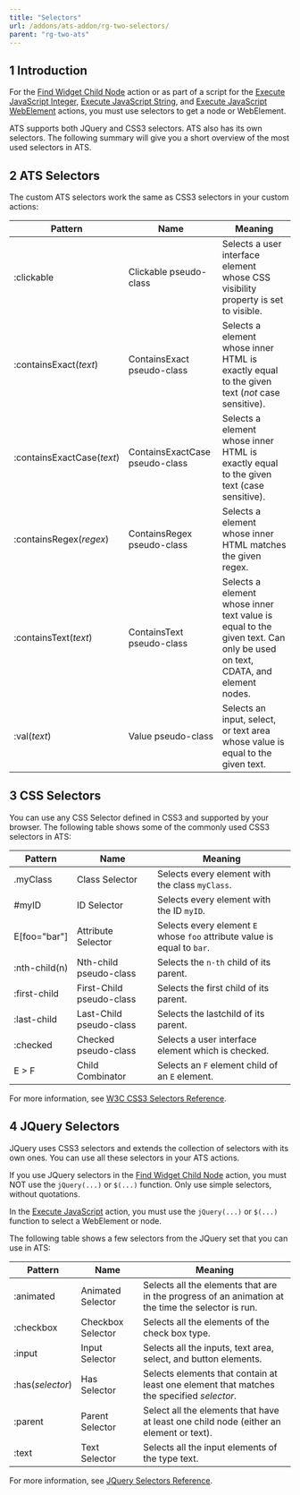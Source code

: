 ```yaml
---
title: "Selectors"
url: /addons/ats-addon/rg-two-selectors/
parent: "rg-two-ats"
---
```


## 1 Introduction

For the [Find Widget Child Node](rg-one-find-widget-child-node) action or as part of a script for the [Execute JavaScript Integer](rg-one-execute-javascript-integer), [Execute JavaScript String](rg-one-execute-javascript-string), and [Execute JavaScript WebElement](rg-one-execute-javascript-webelement) actions, you must use selectors to get a node or WebElement.

ATS supports both JQuery and CSS3 selectors. ATS also has its own selectors. The following summary will give you a short overview of the most used selectors in ATS. 

## 2 ATS Selectors

The custom ATS selectors work the same as CSS3 selectors in your custom actions:

| Pattern                    | Name                           | Meaning                                  |
| -------------------------- | ------------------------------ | ---------------------------------------- |
| :clickable                 | Clickable pseudo-class         | Selects a user interface element whose CSS visibility property is set to visible. |
| :containsExact(*text*)     | ContainsExact pseudo-class     | Selects a element whose inner HTML is exactly equal to the given text (*not* case sensitive). |
| :containsExactCase(*text*) | ContainsExactCase pseudo-class | Selects a element whose inner HTML is exactly equal to the given text (case sensitive). |
| :containsRegex(*regex*)    | ContainsRegex pseudo-class     | Selects a element whose inner HTML matches the given regex. |
| :containsText(*text*)      | ContainsText pseudo-class      | Selects a element whose inner text value is equal to the given text. Can only be used on text, CDATA, and element nodes. |
| :val(*text*)               | Value pseudo-class             | Selects an input, select, or text area whose value is equal to the given text. |

## 3 CSS Selectors

You can use any CSS Selector defined in CSS3 and supported by your browser. The following table shows some of the commonly used CSS3 selectors in ATS:

| Pattern       | Name                     | Meaning                                  |
| ------------- | ------------------------ | ---------------------------------------- |
| .myClass      | Class Selector           | Selects every element with the class `myClass`. |
| #myID         | ID Selector              | Selects every element with the ID `myID`.  |
| E[foo="bar"]  | Attribute Selector       | Selects every element `E`  whose `foo` attribute value is equal to `bar`. |
| :nth-child(n) | Nth-child pseudo-class   | Selects the `n-th` child of its parent. |
| :first-child  | First-Child pseudo-class | Selects the first child of its parent. |
| :last-child   | Last-Child pseudo-class  | Selects the lastchild of its parent. |
| :checked      | Checked pseudo-class     | Selects a user interface element which is checked. |
| E > F         | Child Combinator         | Selects an `F` element child of an `E` element. |

For more information, see [W3C CSS3 Selectors Reference](http://www.w3.org/TR/css3-selectors/).

## 4 JQuery Selectors

JQuery uses CSS3 selectors and extends the collection of selectors with its own ones. You can use all these selectors in your ATS actions.

If you use JQuery selectors in the [Find Widget Child Node](rg-one-find-widget-child-node) action, you must NOT use the `jQuery(...)` or `$(...)` function. Only use simple selectors, without quotations.

In the [Execute JavaScript](rg-one-execute-javascript-integer) action, you must use the `jQuery(...)` or `$(...)` function to select a WebElement or node.

The following table shows a few selectors from the JQuery set that you can use in ATS:

| Pattern          | Name              | Meaning                                  |
| ---------------- | ----------------- | ---------------------------------------- |
| :animated        | Animated Selector | Selects all the elements that are in the progress of an animation at the time the selector is run. |
| :checkbox        | Checkbox Selector | Selects all the elements of the check box type.   |
| :input           | Input Selector    | Selects all the inputs, text area, select, and button elements. |
| :has(*selector*) | Has Selector      | Selects elements that contain at least one element that matches the specified *selector*. |
| :parent          | Parent Selector   | Select all the elements that have at least one child node (either an element or text). |
| :text            | Text Selector     | Selects all the input elements of the type text. |

For more information, see [JQuery Selectors Reference](https://api.jquery.com/category/selectors/).
